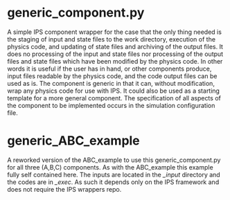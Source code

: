 # generic_component.py

A simple IPS component wrapper for the case that the only thing needed is the staging
of input and state files to the work directory, execution of the physics code, and updating 
of state files and archiving of the output files.  It does no processing of the input and
state files nor processing of the output files and state files which have been modified by
the physics code.  In other words it is useful if the user has in hand, or other components
produce, input files readable by the physics code, and the code output files can be used 
as is.  The component is generic in that it can, without modification, wrap any physics 
code for use with IPS.  It could also be used as a starting template for a more general 
component.  The specification of all aspects of the component to be implemented occurs in 
the simulation configuration file.


# generic_ABC_example
 
 
A reworked version of the ABC_example to use this generic_component.py for all three (A,B,C)
components. As with the ABC_example this example fully self contained here.  The inputs are
located in the *_input* directory and the codes are in *_exec*.  As such it depends only 
on the IPS framework and does not require the IPS wrappers repo.